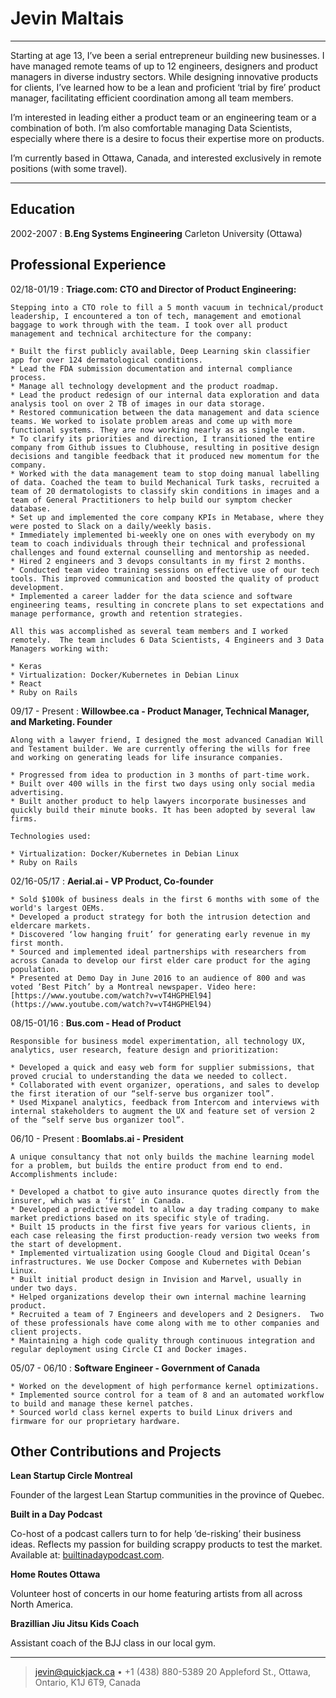 Jevin Maltais
============

----

Starting at age 13, I’ve been a serial entrepreneur building new businesses. I have managed remote teams of up to 12 engineers, designers and product managers in diverse industry sectors. While designing innovative products for clients, I’ve learned how to be a lean and proficient ‘trial by fire’ product manager, facilitating efficient coordination among all team members.

I’m interested in leading either a product team or an engineering team or a combination of both. I’m also comfortable managing Data Scientists, especially where there is a desire to focus their expertise more on products.

I’m currently based in Ottawa, Canada, and interested exclusively in remote positions (with some travel).

----

Education
---------

2002-2007
:   **B.Eng Systems Engineering**
    Carleton University (Ottawa)

Professional Experience
----------

02/18-01/19
:   **Triage.com: CTO and Director of Product Engineering:**

    Stepping into a CTO role to fill a 5 month vacuum in technical/product leadership, I encountered a ton of tech, management and emotional baggage to work through with the team. I took over all product management and technical architecture for the company:

    * Built the first publicly available, Deep Learning skin classifier app for over 124 dermatological conditions.
    * Lead the FDA submission documentation and internal compliance process.
    * Manage all technology development and the product roadmap.
    * Lead the product redesign of our internal data exploration and data analysis tool on over 2 TB of images in our data storage.
    * Restored communication between the data management and data science teams. We worked to isolate problem areas and come up with more functional systems. They are now working nearly as as single team.
    * To clarify its priorities and direction, I transitioned the entire company from Github issues to Clubhouse, resulting in positive design decisions and tangible feedback that it produced new momentum for the company.
    * Worked with the data management team to stop doing manual labelling of data. Coached the team to build Mechanical Turk tasks, recruited a team of 20 dermatologists to classify skin conditions in images and a team of General Practitioners to help build our symptom checker database.
    * Set up and implemented the core company KPIs in Metabase, where they were posted to Slack on a daily/weekly basis.
    * Immediately implemented bi-weekly one on ones with everybody on my team to coach individuals through their technical and professional challenges and found external counselling and mentorship as needed.
    * Hired 2 engineers and 3 devops consultants in my first 2 months.
    * Conducted team video training sessions on effective use of our tech tools. This improved communication and boosted the quality of product development.
    * Implemented a career ladder for the data science and software engineering teams, resulting in concrete plans to set expectations and manage performance, growth and retention strategies.

    All this was accomplished as several team members and I worked remotely.  The team includes 6 Data Scientists, 4 Engineers and 3 Data Managers working with:

    * Keras
    * Virtualization: Docker/Kubernetes in Debian Linux
    * React
    * Ruby on Rails

09/17 - Present
:   **Willowbee.ca - Product Manager, Technical Manager, and Marketing.  Founder**

    Along with a lawyer friend, I designed the most advanced Canadian Will and Testament builder. We are currently offering the wills for free and working on generating leads for life insurance companies.

    * Progressed from idea to production in 3 months of part-time work.
    * Built over 400 wills in the first two days using only social media advertising.
    * Built another product to help lawyers incorporate businesses and quickly build their minute books. It has been adopted by several law firms.
    
    Technologies used:

    * Virtualization: Docker/Kubernetes in Debian Linux
    * Ruby on Rails


02/16-05/17
:   **Aerial.ai - VP Product, Co-founder**

    * Sold $100k of business deals in the first 6 months with some of the world's largest OEMs.
    * Developed a product strategy for both the intrusion detection and eldercare markets.
    * Discovered ‘low hanging fruit’ for generating early revenue in my first month.
    * Sourced and implemented ideal partnerships with researchers from across Canada to develop our first elder care product for the aging population.
    * Presented at Demo Day in June 2016 to an audience of 800 and was voted ‘Best Pitch’ by a Montreal newspaper. Video here: [https://www.youtube.com/watch?v=vT4HGPHEl94](https://www.youtube.com/watch?v=vT4HGPHEl94)

08/15-01/16
:   **Bus.com - Head of Product**

    Responsible for business model experimentation, all technology UX, analytics, user research, feature design and prioritization:

    * Developed a quick and easy web form for supplier submissions, that proved crucial to understanding the data we needed to collect.
    * Collaborated with event organizer, operations, and sales to develop the first iteration of our “self-serve bus organizer tool”.
    * Used Mixpanel analytics, feedback from Intercom and interviews with internal stakeholders to augment the UX and feature set of version 2 of the “self serve bus organizer tool”.


06/10 - Present
:   **Boomlabs.ai - President**

    A unique consultancy that not only builds the machine learning model for a problem, but builds the entire product from end to end. Accomplishments include:

    * Developed a chatbot to give auto insurance quotes directly from the insurer, which was a ‘first’ in Canada.
    * Developed a predictive model to allow a day trading company to make market predictions based on its specific style of trading.
    * Built 15 products in the first five years for various clients, in each case releasing the first production-ready version two weeks from the start of development.
    * Implemented virtualization using Google Cloud and Digital Ocean’s infrastructures. We use Docker Compose and Kubernetes with Debian Linux.
    * Built initial product design in Invision and Marvel, usually in under two days.
    * Helped organizations develop their own internal machine learning product.
    * Recruited a team of 7 Engineers and developers and 2 Designers.  Two of these professionals have come along with me to other companies and client projects.
    * Maintaining a high code quality through continuous integration and regular deployment using Circle CI and Docker images.


05/07 - 06/10 
:     **Software Engineer - Government of Canada**

    * Worked on the development of high performance kernel optimizations.
    * Implemented source control for a team of 8 and an automated workflow to build and manage these kernel patches.
    * Sourced world class kernel experts to build Linux drivers and firmware for our proprietary hardware.


Other Contributions and Projects
----------------------------------------

**Lean Startup Circle Montreal**

Founder of the largest Lean Startup communities in the province of Quebec.

**Built in a Day Podcast**

Co-host of a podcast callers turn to for help ‘de-risking’ their business ideas. Reflects my passion for building scrappy products to test the market. Available at: [builtinadaypodcast.com](http://www.builtinadaypodcast.com).

**Home Routes Ottawa**

Volunteer host of concerts in our home featuring artists from all across North America.

**Brazillian Jiu Jitsu Kids Coach**

Assistant coach of the BJJ class in our local gym.

----

> <jevin@quickjack.ca> • +1 (438) 880-5389 
> 20 Appleford St., Ottawa, Ontario, K1J 6T9, Canada
